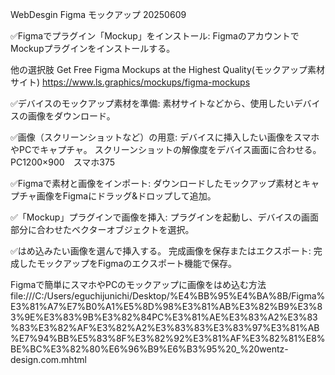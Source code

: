 WebDesgin Figma モックアップ 20250609

✅Figmaでプラグイン「Mockup」をインストール:
FigmaのアカウントでMockupプラグインをインストールする。

他の選択肢
Get Free Figma Mockups at the Highest Quality(モックアップ素材サイト)
https://www.ls.graphics/mockups/figma-mockups


✅デバイスのモックアップ素材を準備:
素材サイトなどから、使用したいデバイスの画像をダウンロード。

✅画像（スクリーンショットなど）の用意:
デバイスに挿入したい画像をスマホやPCでキャプチャ。
スクリーンショットの解像度をデバイス画面に合わせる。
PC1200×900　スマホ375

✅Figmaで素材と画像をインポート:
ダウンロードしたモックアップ素材とキャプチャ画像をFigmaにドラッグ&ドロップして追加。

✅「Mockup」プラグインで画像を挿入:
プラグインを起動し、デバイスの画面部分に合わせたベクターオブジェクトを選択。

✅はめ込みたい画像を選んで挿入する。
完成画像を保存またはエクスポート:
完成したモックアップをFigmaのエクスポート機能で保存。






















Figmaで簡単にスマホやPCのモックアップに画像をはめ込む方法
file:///C:/Users/eguchijunichi/Desktop/%E4%BB%95%E4%BA%8B/Figma%E3%81%A7%E7%B0%A1%E5%8D%98%E3%81%AB%E3%82%B9%E3%83%9E%E3%83%9B%E3%82%84PC%E3%81%AE%E3%83%A2%E3%83%83%E3%82%AF%E3%82%A2%E3%83%83%E3%83%97%E3%81%AB%E7%94%BB%E5%83%8F%E3%82%92%E3%81%AF%E3%82%81%E8%BE%BC%E3%82%80%E6%96%B9%E6%B3%95%20_%20wentz-design.com.mhtml